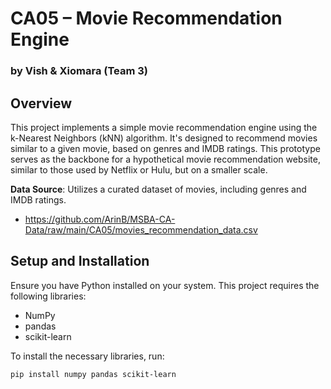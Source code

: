 # CA05 – Movie Recommendation Engine
### by Vish & Xiomara (Team 3)

## Overview
This project implements a simple movie recommendation engine using the k-Nearest Neighbors (kNN) algorithm. It's designed to recommend movies similar to a given movie, based on genres and IMDB ratings. This prototype serves as the backbone for a hypothetical movie recommendation website, similar to those used by Netflix or Hulu, but on a smaller scale.

**Data Source**: Utilizes a curated dataset of movies, including genres and IMDB ratings.
- https://github.com/ArinB/MSBA-CA-Data/raw/main/CA05/movies_recommendation_data.csv

## Setup and Installation
Ensure you have Python installed on your system. This project requires the following libraries:
- NumPy
- pandas
- scikit-learn

To install the necessary libraries, run:
```bash
pip install numpy pandas scikit-learn
